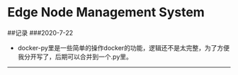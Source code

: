 # Edge Node Management System
##记录
###2020-7-22
* docker-py里是一些简单的操作docker的功能，逻辑还不是太完整，为了方便我分开写了，后期可以合并到一个.py里。
---


